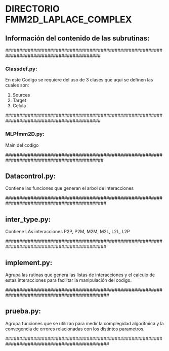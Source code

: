 # DIRECTORIO FMM2D_LAPLACE_COMPLEX

## Información del contenido de las subrutinas:

##########################################################################################
### Classdef.py: 
En este Codigo se requiere del uso de 3 clases que aqui se definen las cuales son:
1. Sources
2. Target
3. Celula

##########################################################################################
### MLPfmm2D.py:
Main del codigo

###########################################################################################
## Datacontrol.py:
Contiene las funciones que generan el arbol de interacciones

############################################################################################
## inter_type.py:
Contiene LAs interacciones P2P, P2M, M2M, M2L, L2L, L2P

############################################################################################
## implement.py:
Agrupa las rutinas que genera las listas de interacciones y el calculo de estas interacciones
para facilitar la manipulación del codigo.

#############################################################################################
## prueba.py:
Agrupa funciones que se utilizan para medir la complegidad algoritmica y la convegencia de 
errores relacionadas con los distintos parametros.

#############################################################################################

